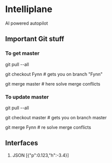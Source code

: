 # Intelliplane
AI powered autopilot 

## Important Git stuff

### To get master
git pull --all

git checkout Fynn      # gets you on branch "Fynn"

git merge master   # here solve merge conflicts

### To update master
git pull --all

git checkout master      # gets you on branch master

git merge Fynn  # re solve merge conflicts

## Interfaces
1. JSON [{"p":0.123,"h":-3.4}]
